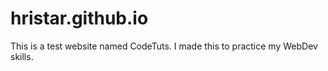# hristar.github.io
This is a test website named CodeTuts. I made this to practice my WebDev skills.
